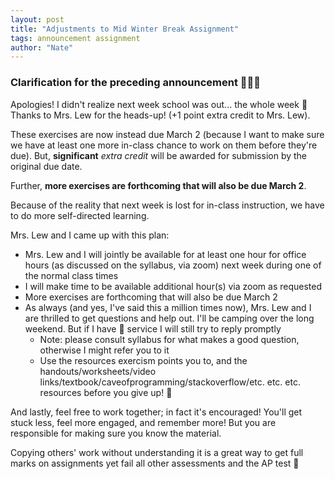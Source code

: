 ```yaml
---
layout: post
title: "Adjustments to Mid Winter Break Assignment"
tags: announcement assignment
author: "Nate"
---
```


### Clarification for the preceding announcement 😬😬😬

Apologies! I didn't realize next week school was out... the whole week 🙈 Thanks to Mrs. Lew for the heads-up! (+1 point extra credit to Mrs. Lew).

These exercises are now instead due March 2 (because I want to make sure we have at least one more in-class chance to work on them before they're due). But, **significant** _extra credit_ will be awarded for submission by the original due date.

Further, **more exercises are forthcoming that will also be due March 2**.

Because of the reality that next week is lost for in-class instruction, we have to do more self-directed learning.

Mrs. Lew and I came up with this plan:

- Mrs. Lew and I will jointly be available for at least one hour for office hours (as discussed on the syllabus, via zoom) next week during one of the normal class times
- I will make time to be available additional hour(s) via zoom as requested
- More exercises are forthcoming that will also be due March 2
- As always (and yes, I've said this a million times now), Mrs. Lew and I are thrilled to get questions and help out. I'll be camping over the long weekend. But if I have 📶 service I will still try to reply promptly
  - Note: please consult syllabus for what makes a good question, otherwise I might refer you to it
  - Use the resources exercism points you to, and the handouts/worksheets/video links/textbook/caveofprogramming/stackoverflow/etc. etc. etc. resources before you give up! :muscle:

And lastly, feel free to work together; in fact it's encouraged! You'll get stuck less, feel more engaged, and remember more! But you are responsible for making sure you know the material.

Copying others' work without understanding it is a great way to get full marks on assignments yet fail all other assessments and the AP test :grimacing:
